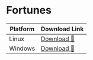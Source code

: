 # Fortunes

| Platform         | Download Link                                                                                   |
|------------------|------------------------------------------------------------------------------------------------|
| Linux            | [Download 🔻](https://github.com/Johandielangman/fortunes/releases/download/latest/fortune)      |
| Windows          | [Download 🔻](https://github.com/Johandielangman/fortunes/releases/download/latest/fortune.exe)  |


